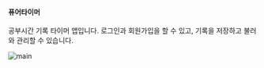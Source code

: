 #### 퓨어타이머
공부시간 기록 타이머 앱입니다.
로그인과 회원가입을 할 수 있고, 기록을 저장하고 불러와 관리할 수 있습니다.

<img src="https://github.com/dahyeon777/pureTimer/assets/168621121/a3a46252-371f-4a53-969c-d071788c760b" alt="main">
